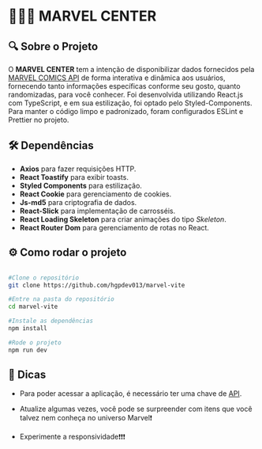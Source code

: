 # 🦸🏻‍♂️ **MARVEL CENTER**

## 🔍 **Sobre o Projeto**

O **MARVEL CENTER** tem a intenção de disponibilizar dados fornecidos pela [MARVEL COMICS API](https://developer.marvel.com/docs) de forma interativa e dinâmica aos usuários, fornecendo tanto informações específicas conforme seu gosto, quanto randomizadas, para você conhecer.
Foi desenvolvida utilizando React.js com TypeScript, e em sua estilização, foi optado pelo Styled-Components.
Para manter o código limpo e padronizado, foram configurados ESLint e Prettier no projeto.

## 🛠 **Dependências**

* **Axios** para fazer requisições HTTP.
* **React Toastify** para exibir toasts.
* **Styled Components** para estilização.
* **React Cookie** para gerenciamento de cookies.
* **Js-md5** para criptografia de dados.
* **React-Slick** para implementação de carrosséis.
* **React Loading Skeleton** para criar animações do tipo *Skeleton*.
* **React Router Dom** para gerenciamento de rotas no React.

## ⚙️ **Como rodar o projeto**

```bash

#Clone o repositório
git clone https://github.com/hgpdev013/marvel-vite

#Entre na pasta do repositório
cd marvel-vite

#Instale as dependências
npm install

#Rode o projeto
npm run dev

```

## 📍 **Dicas**

* Para poder acessar a aplicação, é necessário ter uma chave de [API](https://https://developer.marvel.com/).

* Atualize algumas vezes, você pode se surpreender com itens que você talvez nem conheça no universo Marvel❗️ 

* Experimente a responsividade❗️❗️❗️
